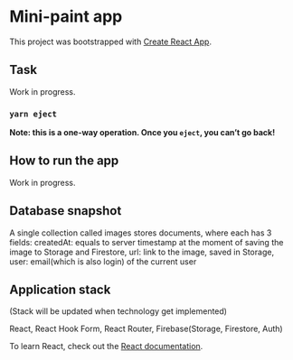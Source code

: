 # Mini-paint app

This project was bootstrapped with [Create React App](https://github.com/facebook/create-react-app).

## Task

Work in progress.

### `yarn eject`

**Note: this is a one-way operation. Once you `eject`, you can’t go back!**


## How to run the app

Work in progress.

## Database snapshot
A single collection called images stores documents, where each has 3 fields:
   createdAt: equals to server timestamp at the moment of saving the image to Storage and Firestore,
   url: link to the image, saved in Storage,
   user: email(which is also login) of the current user

## Application stack
(Stack will be updated when technology get implemented)

React, React Hook Form, React Router, Firebase(Storage, Firestore, Auth)

To learn React, check out the [React documentation](https://reactjs.org/).
